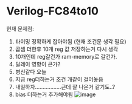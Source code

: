 # Verilog-FC84to10


현재 문제점:
1. 타이밍 정확하게 잡아야됨 (현재 조건문 생각 필요)
2. 곱셈 더한후 10개 reg 값 저장하는거 다시 생각
3. 10개인데 reg갈건가 ram-memory로 갈건가. 
4. 딜레이 영향이 큰가?
5. 병신같다 오늘
6. 지금 reg더하는거 조건 개같이 걸어놓음
7. 내일하자.................근데 잘 나온거 같기도..?
8. bias 더하는거 추가해야됨
![image](https://github.com/YunJoongChul/Verilog-FC84to10/assets/86291432/1aca75b1-d30f-4d2b-a199-bff92e05f7b9)
